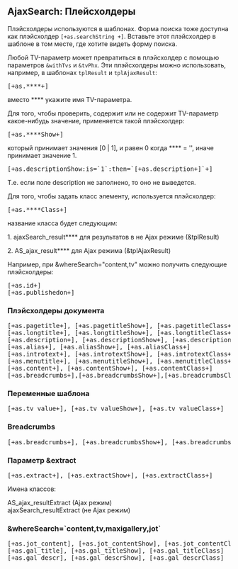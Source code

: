 
<meta http-equiv="Content-Type" content="text/html; charset=utf-8">
<h2>AjaxSearch: Плейсхолдеры</h2>

<p>Плэйсхолдеры используются в шаблонах. Форма поиска тоже доступна как плэйсхолдер <code>[+as.searchString +]</code>. Вставьте этот плэйсхолдер в шаблоне в том месте, где хотите видеть форму поиска.</p>
<p>Любой TV-параметр может превратиться в плэйсхолдер с помощью параметров <code>&withTvs</code> и <code>&tvPhx</code>. Эти плэйсхолдеры можно использовать, например, в шаблонах <code>tplResult</code> и <code>tplAjaxResult</code>:</p>
<pre class="brush: html;">[+as.****+]</pre>
<p>вместо **** укажите имя TV-параметра.</p>
<p>Для того, чтобы проверить, содержит или не содержит TV-параметр какое-нибудь значение, применяется такой плэйсхолдер:</p>
<pre class="brush: html;">[+as.****Show+]</pre>
<p>который принимает значения [0 | 1], и равен 0 когда **** = '', иначе принимает значение 1.</p>
<pre class="brush: html;">[+as.descriptionShow:is=`1`:then=`<span class="[+as.descriptionClass+]">[+as.description+]</span>`+]</pre>
<p>Т.е. если поле <span class="text-bold">description</span> не заполнено, то оно не выведется.</p>
<p>Для того, чтобы задать класс элементу, используется плэйсхолдер:</p>
<pre class="brush: html;">[+as.****Class+]</pre>
<p>название класса будет следующим:</p>
<p>1. ajaxSearch_result**** для результатов в не Ajax режиме (&tplResult)</p>
<p>2. AS_ajax_result**** для Ajax режима (&tplAjaxResult)</p>
<p>Например, при &whereSearch="content,tv" можно получить следующие плэйсхолдеры:</p>
<pre class="brush: html;">[+as.id+]
[+as.publishedon+]</pre>
<h3 class="sub-header text-bold">Плэйсхолдеры документа</h3>
<pre class="brush: html;">[+as.pagetitle+], [+as.pagetitleShow+], [+as.pagetitleClass+]
[+as.longtitle+], [+as.longtitleShow+], [+as.longtitleClass+]
[+as.description+], [+as.descriptionShow+], [+as.descriptionClass+]
[+as.alias+], [+as.aliasShow+], [+as.aliasClass+]
[+as.introtext+], [+as.introtextShow+], [+as.introtextClass+]
[+as.menutitle+], [+as.menutitleShow+], [+as.menutitleClass+]
[+as.content+], [+as.contentShow+], [+as.contentClass+]
[+as.breadcrumbs+],[+as.breadcrumbsShow+],[+as.breadcrumbsClass+]</pre>
<h3 class="sub-header text-bold">Переменные шаблона</h3>
<pre class="brush: html;">[+as.tv_value+], [+as.tv_valueShow+], [+as.tv_valueClass+]</pre>
<h3 class="sub-header text-bold">Breadcrumbs</h3>
<pre class="brush: html;">[+as.breadcrumbs+], [+as.breadcrumbsShow+], [+as.breadcrumbsClass+]</pre>
<h3 class="sub-header text-bold">Параметр &extract</h3>
<pre class="brush: html;">[+as.extract+], [+as.extractShow+], [+as.extractClass+]</pre>
<p>Имена классов:</p>
<p>AS_ajax_resultExtract (Ajax режим)<br>ajaxSearch_resultExtract (не Ajax режим)</p>
<h3 class="sub-header text-bold">&whereSearch=`content,tv,maxigallery,jot`</h3>
<pre class="brush: html;">[+as.jot_content], [+as.jot_contentShow], [+as.jot_contentClass]
[+as.gal_title], [+as.gal_titleShow], [+as.gal_titleClass]
[+as.gal_descr], [+as.gal_descrShow], [+as.gal_descrClass]</pre>
